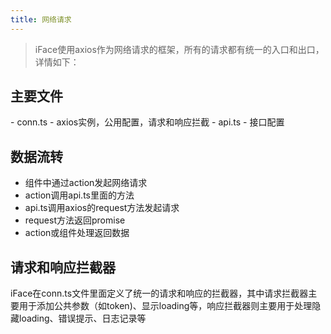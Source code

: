 ```yaml
---
title: 网络请求
---
```


> iFace使用axios作为网络请求的框架，所有的请求都有统一的入口和出口，详情如下：

## 主要文件
​- conn.ts - axios实例，公用配置，请求和响应拦截
​- api.ts - 接口配置

## 数据流转
- 组件中通过action发起网络请求
- action调用api.ts里面的方法
- api.ts调用axios的request方法发起请求
- request方法返回promise
- action或组件处理返回数据

## 请求和响应拦截器
iFace在conn.ts文件里面定义了统一的请求和响应的拦截器，其中请求拦截器主要用于添加公共参数（如token)、显示loading等，响应拦截器则主要用于处理隐藏loading、错误提示、日志记录等

